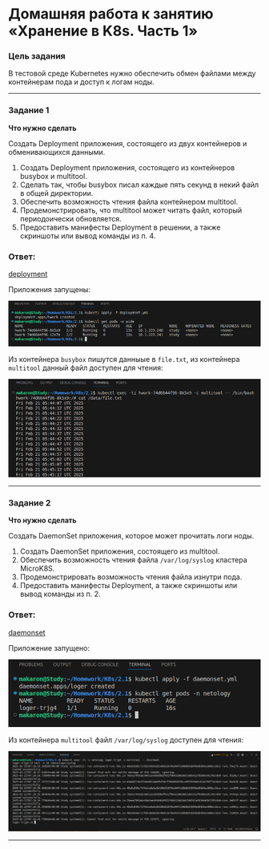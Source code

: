 # Домашняя работа к занятию «Хранение в K8s. Часть 1»

### Цель задания

В тестовой среде Kubernetes нужно обеспечить обмен файлами между контейнерам пода и доступ к логам ноды.

------

### Задание 1 

**Что нужно сделать**

Создать Deployment приложения, состоящего из двух контейнеров и обменивающихся данными.

1. Создать Deployment приложения, состоящего из контейнеров busybox и multitool.
2. Сделать так, чтобы busybox писал каждые пять секунд в некий файл в общей директории.
3. Обеспечить возможность чтения файла контейнером multitool.
4. Продемонстрировать, что multitool может читать файл, который периодоически обновляется.
5. Предоставить манифесты Deployment в решении, а также скриншоты или вывод команды из п. 4.

### Ответ:

[deployment](https://github.com/AlekseyStroitelev/Homework/blob/main/K8s/2.1/deployment.yml)

Приложения запущены:

![1_1](https://github.com/AlekseyStroitelev/Homework/blob/main/K8s/2.1/screenshots/k8s1_1.png)

Из контейнера `busybox` пишутся данныые в `file.txt`, из контейнера `multitool` данный файл доступен для чтения:

![1_2](https://github.com/AlekseyStroitelev/Homework/blob/main/K8s/2.1/screenshots/k8s1_2.png)

------

### Задание 2

**Что нужно сделать**

Создать DaemonSet приложения, которое может прочитать логи ноды.

1. Создать DaemonSet приложения, состоящего из multitool.
2. Обеспечить возможность чтения файла `/var/log/syslog` кластера MicroK8S.
3. Продемонстрировать возможность чтения файла изнутри пода.
4. Предоставить манифесты Deployment, а также скриншоты или вывод команды из п. 2.

### Ответ:

[daemonset](https://github.com/AlekseyStroitelev/Homework/blob/main/K8s/2.1/daemonset.yml)

Приложение запущено:

![1_3](https://github.com/AlekseyStroitelev/Homework/blob/main/K8s/2.1/screenshots/k8s1_3.png)

Из контейнера `multitool` файл `/var/log/syslog` доступен для чтения:

![1_4](https://github.com/AlekseyStroitelev/Homework/blob/main/K8s/2.1/screenshots/k8s1_4.png)

------
